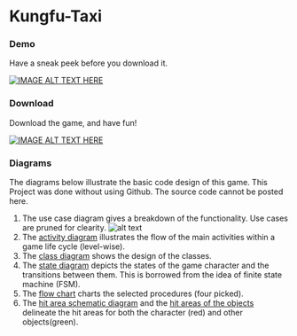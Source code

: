 # Kungfu-Taxi
### Demo
Have a sneak peek before you download it.

[![IMAGE ALT TEXT HERE](../master/docs/youtube.png)](https://www.youtube.com/watch?v=leAqjmC4-qs)
### Download
Download the game, and have fun!

[![IMAGE ALT TEXT HERE](../master/docs/kungfu.png)](https://itunes.apple.com/us/app/kungfutaxi-endless/id597338050?mt=8)
### Diagrams
The diagrams below illustrate the basic code design of this game. This Project was done without using Github. The source code cannot be posted here.

1. The use case diagram gives a breakdown of the functionality. Use cases are pruned for clearity.
![alt text](../master/docs/Activity%20Diagram.png)
2. The [activity diagram](../master/docs/Activity%20Diagram.pdf) illustrates the flow of the main activities within a game life cycle (level-wise).
3. The [class diagram](../master/docs/Class%20Diagram.pdf) shows the design of the classes.
4. The [state diagram](../master/docs/State%20Diagram.pdf) depicts the states of the game character and the transitions between them. This is borrowed from the idea of finite state machine (FSM).
5. The [flow chart](../master/docs/Flow%20Chart.pdf) charts the selected procedures (four picked). 
6. The [hit area schematic diagram](../master/docs/Hit%20Area%20Schematic%20Diagram.pdf) and the [hit areas of the objects](../master/docs/Hit%20Areas%20of%20the%20objects.pdf) delineate the hit areas for both the character (red) and other objects(green).

